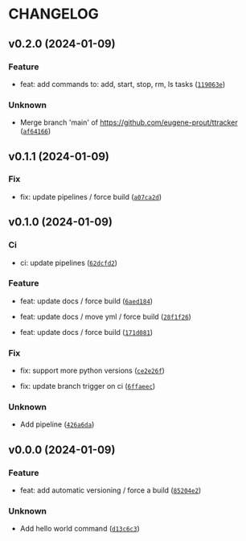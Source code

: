 # CHANGELOG



## v0.2.0 (2024-01-09)

### Feature

* feat: add commands to: add, start, stop, rm, ls tasks ([`119063e`](https://github.com/eugene-prout/ttracker/commit/119063ee5c8f1bc0a48c1263bdff890c2be4f913))

### Unknown

* Merge branch &#39;main&#39; of https://github.com/eugene-prout/ttracker ([`af64166`](https://github.com/eugene-prout/ttracker/commit/af64166e9808109e4abd6a14afe68eba19c7d233))


## v0.1.1 (2024-01-09)

### Fix

* fix: update pipelines / force build ([`a07ca2d`](https://github.com/eugene-prout/ttracker/commit/a07ca2dabd256a8599e5ed41f121e9d827eb78e9))


## v0.1.0 (2024-01-09)

### Ci

* ci: update pipelines ([`62dcfd2`](https://github.com/eugene-prout/ttracker/commit/62dcfd25070d103b9b752e4abf6f251d1e3d1f6b))

### Feature

* feat: update docs / force build ([`6aed184`](https://github.com/eugene-prout/ttracker/commit/6aed1845f7c0cd2792a923553423bc913e9bc1c7))

* feat: update docs / move yml / force build ([`28f1f26`](https://github.com/eugene-prout/ttracker/commit/28f1f26e64e829e328efd68e73c99b2802a1a42f))

* feat: update docs / force build ([`171d081`](https://github.com/eugene-prout/ttracker/commit/171d081d90fc57ddb4a633a10203448c2cd2ee67))

### Fix

* fix: support more python versions ([`ce2e26f`](https://github.com/eugene-prout/ttracker/commit/ce2e26fb76ca9287d03bf3918267679ef0b689cb))

* fix: update branch trigger on ci ([`6ffaeec`](https://github.com/eugene-prout/ttracker/commit/6ffaeec2714598072b93b3708718fc41cb1e93b8))

### Unknown

* Add pipeline ([`426a6da`](https://github.com/eugene-prout/ttracker/commit/426a6dae090b2a373d35eeac0d50ce4a10dfa4c8))


## v0.0.0 (2024-01-09)

### Feature

* feat: add automatic versioning / force a build ([`85204e2`](https://github.com/eugene-prout/ttracker/commit/85204e2885b8135ac6d27e37ddd2b90cd6e791b8))

### Unknown

* Add hello world command ([`d13c6c3`](https://github.com/eugene-prout/ttracker/commit/d13c6c369575d3ad1df73d1a0f71bdcdb8378359))
